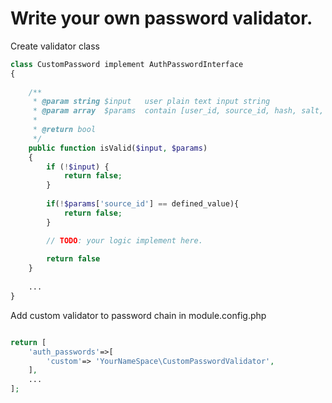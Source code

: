 Write your own password validator.
=========================================

Create validator class

```php
class CustomPassword implement AuthPasswordInterface
{
    
    /**
     * @param string $input   user plain text input string
     * @param array  $params  contain [user_id, source_id, hash, salt, static_salt]
     *
     * @return bool
     */
    public function isValid($input, $params)
    {
        if (!$input) {
            return false;
        }
        
        if(!$params['source_id'] == defined_value){
            return false;
        }

        // TODO: your logic implement here.
        
        return false
    }
    
    ...
}
```

Add custom validator to password chain in module.config.php

```php

return [
    'auth_passwords'=>[
        'custom'=> 'YourNameSpace\CustomPasswordValidator',
    ],
    ...
]; 
```
